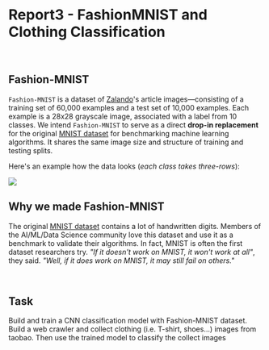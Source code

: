 Report3 - FashionMNIST and Clothing Classification
==================================================

 

Fashion-MNIST
-------------

`Fashion-MNIST` is a dataset of [Zalando](https://jobs.zalando.com/tech/)'s
article images—consisting of a training set of 60,000 examples and a test set of
10,000 examples. Each example is a 28x28 grayscale image, associated with a
label from 10 classes. We intend `Fashion-MNIST` to serve as a direct **drop-in
replacement** for the original [MNIST
dataset](http://yann.lecun.com/exdb/mnist/) for benchmarking machine learning
algorithms. It shares the same image size and structure of training and testing
splits.

Here's an example how the data looks (*each class takes three-rows*):

![](doc/img/fashion-mnist-sprite.png)

Why we made Fashion-MNIST
-------------------------

The original [MNIST dataset](http://yann.lecun.com/exdb/mnist/) contains a lot
of handwritten digits. Members of the AI/ML/Data Science community love this
dataset and use it as a benchmark to validate their algorithms. In fact, MNIST
is often the first dataset researchers try. *"If it doesn't work on MNIST, it
won't work at all"*, they said. *"Well, if it does work on MNIST, it may still
fail on others."*

 

Task
----

Build and train a CNN classification model with Fashion-MNIST dataset. Build a
web crawler and collect clothing (i.e. T-shirt, shoes...) images from taobao.
Then use the trained model to classify the collect images
